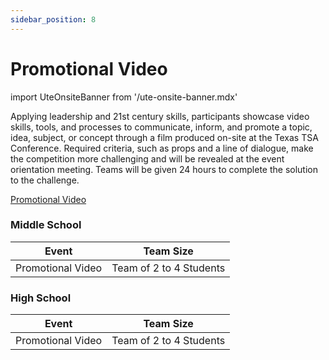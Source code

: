 ```yaml
---
sidebar_position: 8
---
```


# Promotional Video

import UteOnsiteBanner from '/ute-onsite-banner.mdx'

<UteOnsiteBanner />

Applying leadership and 21st century skills, participants showcase video skills, tools, and processes to communicate, inform, and promote a topic, idea, subject, or concept through a film produced on-site at the Texas TSA Conference. Required criteria, such as props and a line of dialogue, make the competition more challenging and will be revealed at the event orientation meeting. Teams will be given 24 hours to complete the solution to the challenge.

[Promotional Video](https://drive.google.com/file/d/1v8wmkbQQn73uTVbcdpsx_145nDrcWlNJ/view?usp=sharing)

### Middle School

| Event             | Team Size               |
| ----------------- | ----------------------- |
| Promotional Video | Team of 2 to 4 Students |

### High School

| Event             | Team Size               |
| ----------------- | ----------------------- |
| Promotional Video | Team of 2 to 4 Students |
